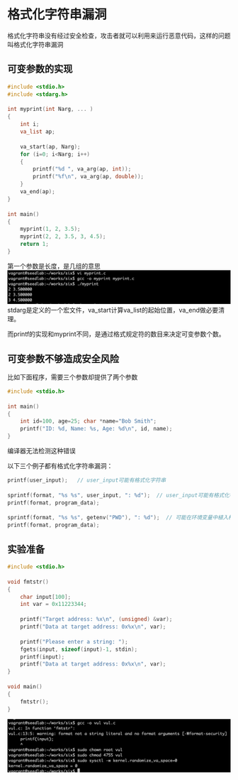 # 格式化字符串漏洞

格式化字符串没有经过安全检查，攻击者就可以利用来运行恶意代码，这样的问题叫格式化字符串漏洞

## 可变参数的实现

```c
#include <stdio.h>
#include <stdarg.h>

int myprint(int Narg, ... )
{
    int i;
    va_list ap;
    
    va_start(ap, Narg);
    for (i=0; i<Narg; i++)
    {
        printf("%d ", va_arg(ap, int));
        printf("%f\n", va_arg(ap, double));
    }
    va_end(ap);
}

int main()
{
    myprint(1, 2, 3.5);
    myprint(2, 2, 3.5, 3, 4.5);
    return 1;
}
```
第一个参数是长度，是几组的意思
![可变长参数编程](../img/format-example.png)
stdarg是定义的一个宏文件，va_start计算va_list的起始位置，va_end做必要清理。 

而printf的实现和myprint不同，是通过格式规定符的数目来决定可变参数个数。

## 可变参数不够造成安全风险

比如下面程序，需要三个参数却提供了两个参数
```c
#include <stdio.h>

int main()
{
    int id=100, age=25; char *name="Bob Smith";
    printf("ID: %d, Name: %s, Age: %d\n", id, name);
}
```
编译器无法检测这种错误

以下三个例子都有格式化字符串漏洞：  
```c
printf(user_input);   // user_input可能有格式化字符串

sprintf(format, "%s %s", user_input, ": %d");  // user_input可能有格式化字符串
printf(format, program_data);  

sprintf(format, "%s %s", getenv("PWD"), ": %d");  // 可能在环境变量中植入格式化字符串
printf(format, program_data);  
```

## 实验准备

```c
#include <stdio.h>

void fmtstr()
{
    char input[100];
    int var = 0x11223344;
    
    printf("Target address: %x\n", (unsigned) &var);
    printf("Data at target address: 0x%x\n", var);
    
    printf("Please enter a string: ");
    fgets(input, sizeof(input)-1, stdin);
    printf(input);
    printf("Data at target address: 0x%x\n", var);
}

void main()
{
    fmtstr();
}
```
![编译程序](../img/format-perpare.png)


